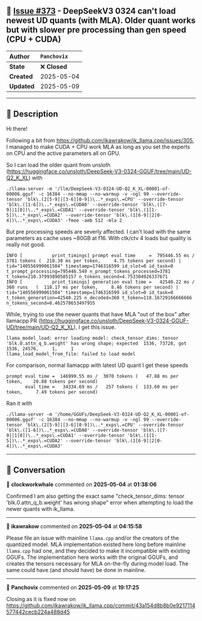 ## 📌 [Issue #373](https://github.com/ikawrakow/ik_llama.cpp/issues/373) - DeepSeekV3 0324 can't load newest UD quants (with MLA). Older quant works but with slower pre processing than gen speed (CPU + CUDA)

| **Author** | `Panchovix` |
| :--- | :--- |
| **State** | ❌ **Closed** |
| **Created** | 2025-05-04 |
| **Updated** | 2025-05-09 |

---

## 📄 Description

Hi there!

Following a bit from https://github.com/ikawrakow/ik_llama.cpp/issues/305, I managed to make CUDA + CPU work MLA as long as you set the experts on CPU and the active parameters all on GPU.

So I can load the older quant from unsloth (https://huggingface.co/unsloth/DeepSeek-V3-0324-GGUF/tree/main/UD-Q2_K_XL) with

```
./llama-server -m '/llm/DeepSeek-V3-0324-UD-Q2_K_XL-00001-of-00006.gguf' -c 16384 --no-mmap --no-warmup -v -ngl 99 --override-tensor 'blk\.(2[5-9]|[3-6][0-9])\..*_exps\.=CPU' --override-tensor 'blk\.([1-6])\..*_exps\.=CUDA0' --override-tensor 'blk\.([7-9]|1[0])\..*_exps\.=CUDA1' --override-tensor 'blk\.(1[1-5])\..*_exps\.=CUDA2' --override-tensor 'blk\.(1[6-9]|2[0-4])\..*_exps\.=CUDA3' -fmoe -amb 512 -mla 2
```

But pre processing speeds are severly affected. I can't load with the same parameters as cache uses ~80GB at f16. With ctk/ctv 4 loads but quality is really not good.

```
INFO [           print_timings] prompt eval time     =  795446.55 ms /  3781 tokens (  210.38 ms per token,     4.75 tokens per second) | tid="140556999061504" timestamp=1746316599 id_slot=0 id_task=0 t_prompt_processing=795446.549 n_prompt_tokens_processed=3781 t_token=210.37993890505157 n_tokens_second=4.753304926337671
INFO [           print_timings] generation eval time =   42540.22 ms /   360 runs   (  118.17 ms per token,     8.46 tokens per second) | tid="140556999061504" timestamp=1746316599 id_slot=0 id_task=0 t_token_generation=42540.225 n_decoded=360 t_token=118.16729166666666 n_tokens_second=8.462578653497955
```

While, trying to use the newer quants that have MLA "out of the box" after llamacpp PR (https://huggingface.co/unsloth/DeepSeek-V3-0324-GGUF-UD/tree/main/UD-Q2_K_XL), I get this issue.

```
llama_model_load: error loading model: check_tensor_dims: tensor 'blk.0.attn_q_b.weight' has wrong shape; expected  1536, 73728, got  1536, 24576,     1,     1
llama_load_model_from_file: failed to load model
```

For comparison, normal llamacpp with latest UD quant I get these speeds

```
prompt eval time =  146999.55 ms /  3070 tokens (   47.88 ms per token,    20.88 tokens per second)
       eval time =   34334.69 ms /   257 tokens (  133.60 ms per token,     7.49 tokens per second)
```

Ran it with

```
./llama-server -m '/home/GGUFs/DeepSeek-V3-0324-UD-Q2_K_XL-00001-of-00006.gguf' -c 16384 --no-mmap --no-warmup -v -ngl 99 --override-tensor 'blk\.(2[5-9]|[3-6][0-9])\..*_exps\.=CPU' --override-tensor 'blk\.([1-6])\..*_exps\.=CUDA0' --override-tensor 'blk\.([7-9]|1[0])\..*_exps\.=CUDA1' --override-tensor 'blk\.(1[1-5])\..*_exps\.=CUDA2' --override-tensor 'blk\.(1[6-9]|2[0-4])\..*_exps\.=CUDA3'
```

---

## 💬 Conversation

👤 **clockworkwhale** commented on **2025-05-04** at **01:38:06**

Confirmed I am also getting the exact same "check_tensor_dims: tensor 'blk.0.attn_q_b.weight' has wrong shape" error when attempting to load the newer quants with ik_llama.

---

👤 **ikawrakow** commented on **2025-05-04** at **04:15:58**

Please file an issue with mainline `llama.cpp` and/or the creators of the quantized model. MLA implementation existed here long before mainline `llama.cpp` had one, and they decided to make it incompatible with existing GGUFs. The implementation here works with the original GGUFs, and creates the tensors necessary for MLA on-the-fly during model load. The same could have (and should have) be done in mainline.

---

👤 **Panchovix** commented on **2025-05-09** at **19:17:25**

Closing as it is fixed now on https://github.com/ikawrakow/ik_llama.cpp/commit/43a154d8b8b0e9217114577442cecb224a488d45